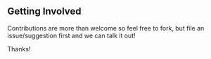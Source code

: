 ## Getting Involved

Contributions are more than welcome so feel free to fork, but file an issue/suggestion first and we can talk it out!

Thanks!
